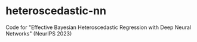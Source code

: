 # heteroscedastic-nn
Code for "Effective Bayesian Heteroscedastic Regression with Deep Neural Networks" (NeurIPS 2023)
